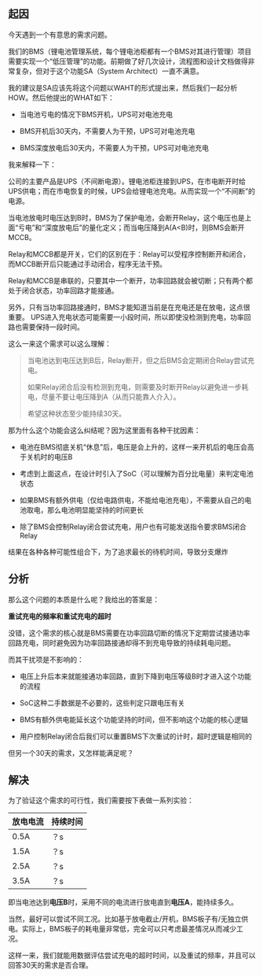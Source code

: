 ## 起因

今天遇到一个有意思的需求问题。

我们的BMS（锂电池管理系统，每个锂电池柜都有一个BMS对其进行管理）项目需要实现一个“低压管理”的功能。前期做了好几次设计，流程图和设计文档做得非常复杂，但对于这个功能SA（System Architect）一直不满意。

我的建议是SA应该先将这个问题以WAHT的形式提出来，然后我们一起分析HOW。然后他提出的WHAT如下：

+ 当电池亏电的情况下BMS开机，UPS可对电池充电

+ BMS开机后30天内，不需要人为干预，UPS可对电池充电 

+ BMS深度放电后30天内，不需要人为干预，UPS可对电池充电 

我来解释一下：

公司的主要产品是UPS（不间断电源）。锂电池柜连接到UPS，在市电断开时给UPS供电；而在市电恢复的时候，UPS会给锂电池充电。从而实现一个“不间断”的电源。

当电池放电时电压达到B时，BMS为了保护电池，会断开Relay，这个电压也是上面“亏电”和“深度放电后”的量化定义；而当电压降到A(A<B)时，则BMS会断开MCCB。

Relay和MCCB都是开关，它们的区别在于：Relay可以受程序控制断开和闭合，而MCCB断开后只能通过手动闭合，程序无法干预。

Relay和MCCB是串联的，只要其中一个断开，功率回路就会被切断；只有两个都处于闭合状态，功率回路才能接通。

另外，只有当功率回路接通时，BMS才能知道当前是在充电还是在放电，这点很重要。
UPS进入充电状态可能需要一小段时间，所以即使没检测到充电，功率回路也需要保持一段时间。

这么一来这个需求可以这么理解：

> 当电池达到电压达到B后，Relay断开，但之后BMS会定期闭合Relay尝试充电。
> 
> 如果Relay闭合后没有检测到充电，则需要及时断开Relay以避免进一步耗电，尽量不要让电压降到A（从而只能靠人介入）。
> 
> 希望这种状态至少能持续30天。

那为什么这个功能会这么纠结呢？因为这里面有各种干扰因素：

+ 电池在BMS彻底关机“休息”后，电压是会上升的，这样一来开机后的电压会高于关机时的电压B

+ 考虑到上面这点，在设计时引入了SoC（可以理解为百分比电量）来判定电池状态

+ 如果BMS有额外供电（仅给电路供电，不能给电池充电），不需要从自己的电池取电，那么电池明显能坚持的时间更长

+ 除了BMS会控制Relay闭合尝试充电，用户也有可能发送指令要求BMS闭合Relay

结果在各种各种可能性组合下，为了追求最长的待机时间，导致分支爆炸


## 分析

那么这个问题的本质是什么呢？我给出的答案是：

**重试充电的频率和重试充电的超时**

没错，这个需求的核心就是BMS需要在功率回路切断的情况下定期尝试接通功率回路充电，同时避免因为功率回路接通却得不到充电导致的持续耗电问题。

而其干扰项是不影响的：

+ 电压上升后本来就能接通功率回路，直到下降到电压等级B时才进入这个功能的流程

+ SoC这种二手数据是不必要的，这些判定只跟电压有关

+ BMS有额外供电能延长这个功能坚持的时间，但不影响这个功能的核心逻辑

+ 用户控制Relay闭合后我们可以重置BMS下次重试的计时，超时逻辑是相同的

但另一个30天的需求，又怎样能满足呢？


## 解决

为了验证这个需求的可行性，我们需要按下表做一系列实验：

| 放电电流 | 持续时间 |
| --- | --- |
| 0.5A | ？s |
| 1.5A | ？s |
| 2.5A | ？s |
| 3.5A | ？s |

即当电池达到**电压B**时，采用不同的电流进行放电直到**电压A**，能持续多久。

当然，最好可以尝试不同工况。比如基于放电截止/开机，BMS板子有/无独立供电。实际上，BMS板子的耗电量非常低，完全可以只考虑最差情况从而减少工况。

这样一来，我们就能用数据评估尝试充电的超时时间，以及重试的频率，并且可以回答30天的需求是否合理。
